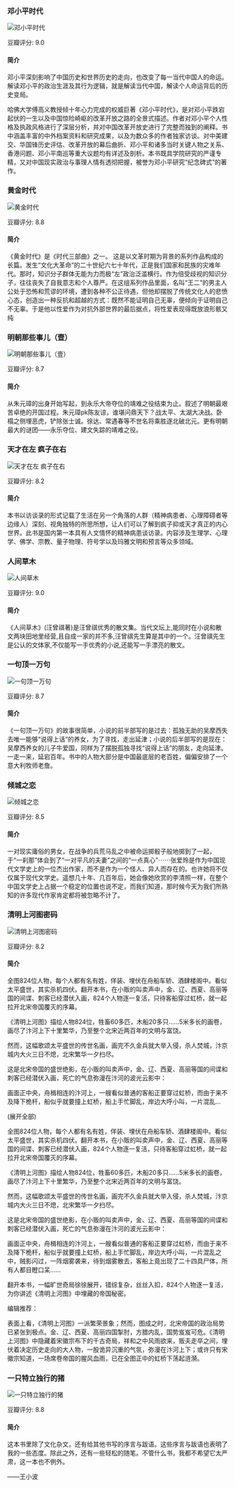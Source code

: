### 邓小平时代

![邓小平时代](https://img3.doubanio.com/view/subject/l/public/s27073965.jpg)

豆瓣评分: 9.0

#### 简介

邓小平深刻影响了中国历史和世界历史的走向，也改变了每一当代中国人的命运。解读邓小平的政治生涯及其行为逻辑，就是解读当代中国，解读个人命运背后的历史变局。

哈佛大学傅高义教授倾十年心力完成的权威巨著《邓小平时代》，是对邓小平跌宕起伏的一生以及中国惊险崎岖的改革开放之路的全景式描述。作者对邓小平个人性格及执政风格进行了深层分析，并对中国改革开放史进行了完整而独到的阐释。书中涵盖丰富的中外档案资料和研究成果，以及为数众多的作者独家访谈。对中美建交、华国锋历史评估、改革开放的幕后曲折、邓小平和诸多当时关键人物之关系、香港问题、邓小平南巡等重大议题均有详述及剖析。本书既具学院研究的严谨专精，又对中国现实政治与事理人情有透彻把握，被誉为邓小平研究“纪念碑式”的著作。



### 黄金时代

![黄金时代](https://img3.doubanio.com/view/subject/l/public/s1076372.jpg)

豆瓣评分: 8.8

#### 简介

《黄金时代》是《时代三部曲》之一。 这是以文革时期为背景的系列作品构成的长篇。发生“文化大革命”的二十世纪六七十年代，正是我们国家和民族的灾难年代。那时，知识分子群体无能为力而极“左”政治泛滥横行。作为倍受歧视的知识分子，往往丧失了自我意志和个人尊严。在这组系列作品里面，名叫“王二”的男主人公处于恐怖和荒谬的环境，遭到各种不公正待遇，但他却摆脱了传统文化人的悲愤心态，创造出一种反抗和超越的方式：既然不能证明自己无辜，便倾向于证明自己不无辜。于是他以性爱作为对抗外部世界的最后据点，将性爱表现得既放浪形骸又纯



### 明朝那些事儿（壹）

![明朝那些事儿（壹）](https://img3.doubanio.com/view/subject/l/public/s1872653.jpg)

豆瓣评分: 8.7

#### 简介

从朱元璋的出身开始写起，到永乐大帝夺位的靖难之役结束为止。叙述了明朝最艰苦卓绝的开国过程。朱元璋pk陈友谅，谁堪问鼎天下？战太平、太湖大决战。卧榻之侧埋恶虎，铲除张士诚。徐达、常遇春等不世名将乘胜逐北破北元。更有明朝最大的谜团——永乐夺位、建文失踪的靖难之役。



### 天才在左 疯子在右

![天才在左 疯子在右](https://img1.doubanio.com/view/subject/l/public/s6340977.jpg)

豆瓣评分: 8.2

#### 简介

本书以访谈录的形式记载了生活在另一个角落的人群（精神病患者、心理障碍者等边缘人）深刻、视角独特的所思所想，让人们可以了解到疯子抑或天才真正的内心世界。此书是国内第一本具有人文情怀的精神病患谈访录。内容涉及生理学、心理学、佛学、宗教、量子物理、符号学以及玛雅文明和预言等众多领域。



### 人间草木

![人间草木](https://img3.doubanio.com/view/subject/l/public/s1201610.jpg)

豆瓣评分: 9.0

#### 简介

《人间草木》(汪曾祺著)是汪曾祺优秀的散文集。当代文坛上,能同时在小说和散文两块田地里经营,且自成一家的并不多,汪曾祺先生算是其中的一个。汪曾祺先生是公认的文体家,不仅能写一手优秀的小说,还能写一手漂亮的散文。



### 一句顶一万句

![一句顶一万句](https://img1.doubanio.com/view/subject/l/public/s6916838.jpg)

豆瓣评分: 8.7

#### 简介

《一句顶一万句》的故事很简单，小说的前半部写的是过去：孤独无助的吴摩西失去唯一能够“说得上话”的养女，为了寻找，走出延津；小说的后半部写的是现在：吴摩西养女的儿子牛爱国，同样为了摆脱孤独寻找“说得上话”的朋友，走向延津。一走一来，延宕百年。书中的人物大部分是中国最底层的老百姓，偏偏安排了一个意大利牧师老詹。



### 倾城之恋

![倾城之恋](https://img3.doubanio.com/view/subject/l/public/s1077102.jpg)

豆瓣评分: 8.5

#### 简介

一对现实庸俗的男女，在战争的兵荒马乱之中被命运掷骰子般地掷到了一起，于“一刹那”体会到了“一对平凡的夫妻”之间的“一点真心”⋯⋯张爱玲是作为中国现代文学史上的一位杰出作家，而不是作为一个怪人、异人而存在的。也许她将不仅仅属于现代文学史。遥想几十年、几百年后，她会像她欣赏的李清照一样，在整个中国文学史上占据一个稳定的位置也说不定，而我们知道，那时候今天为我们所熟知的许多现代作家肯定都将被忽略不计了。



### 清明上河图密码

![清明上河图密码](https://img1.doubanio.com/view/subject/l/public/s27956707.jpg)

豆瓣评分: 8.2

#### 简介

全图824位人物，每个人都有名有姓，佯装、埋伏在舟船车轿、酒肆楼阁中。看似太平盛世，其实杀机四伏。翻开本书，在小贩的叫卖声中，金、辽、西夏、高丽等国的间谍、刺客已经潜伏入画，824个人物逐一复活，只待客船穿过虹桥，就一起拉开北宋帝国覆灭的序幕。

《清明上河图》描绘人物824位，牲畜60多匹，木船20多只……5米多长的画卷，画尽了汴河上下十里繁华，乃至整个北宋近两百年的文明与富饶。

然而，这幅歌颂太平盛世的传世名画，画完不久金兵就大举入侵，杀人焚城，汴京城内大火三日不熄，北宋繁华一夕扫尽。

这是北宋帝国的盛世绝影，在小贩的叫卖声中，金、辽、西夏、高丽等国的间谍和刺客已经潜伏入画，死亡的气息弥漫在汴河的波光云影中：

画面正中央，舟楫相连的汴河上，一艘看似普通的客船正要穿过虹桥，而由于来不及降下桅杆，船似乎就要撞上虹桥，船上手忙脚乱，岸边大呼小叫，一片混乱...

(展开全部)

全图824位人物，每个人都有名有姓，佯装、埋伏在舟船车轿、酒肆楼阁中。看似太平盛世，其实杀机四伏。翻开本书，在小贩的叫卖声中，金、辽、西夏、高丽等国的间谍、刺客已经潜伏入画，824个人物逐一复活，只待客船穿过虹桥，就一起拉开北宋帝国覆灭的序幕。

《清明上河图》描绘人物824位，牲畜60多匹，木船20多只……5米多长的画卷，画尽了汴河上下十里繁华，乃至整个北宋近两百年的文明与富饶。

然而，这幅歌颂太平盛世的传世名画，画完不久金兵就大举入侵，杀人焚城，汴京城内大火三日不熄，北宋繁华一夕扫尽。

这是北宋帝国的盛世绝影，在小贩的叫卖声中，金、辽、西夏、高丽等国的间谍和刺客已经潜伏入画，死亡的气息弥漫在汴河的波光云影中：

画面正中央，舟楫相连的汴河上，一艘看似普通的客船正要穿过虹桥，而由于来不及降下桅杆，船似乎就要撞上虹桥，船上手忙脚乱，岸边大呼小叫，一片混乱之中，贼影闪过，一阵烟雾袭来，待到烟雾散去，客船上竟出现了二十四具尸体，所有人都目瞪口呆……

翻开本书，一幅旷世奇局徐徐展开，错综复杂，丝丝入扣，824个人物逐一复活，为你讲述《清明上河图》中埋藏的帝国秘密。

编辑推荐：

表面上看，《清明上河图》一派繁荣景象；然而，图成之时，北宋帝国的政治局势已紧张到极点。金、辽、西夏、高丽四国掣肘，方腊内乱，国势岌岌可危。《清明上河图》中隐藏着宋徽宗布下的千古奇局，祥和之中风雨欲来，贩夫走卒之间，埋伏着决定历史走向的大人物，一股诡异沉重的气氛，弥漫在汴河上下；或许只有宋徽宗知道，一场席卷帝国的腥风血雨，已在全图正中的虹桥下荡起涟漪。



### 一只特立独行的猪

![一只特立独行的猪](https://img3.doubanio.com/view/subject/l/public/s1670642.jpg)

豆瓣评分: 8.8

#### 简介

这本书里除了文化杂文，还有给其他书写的序言与跋语。这些序言与跋语也表明了我的一些态度。除此之外，还有一些轻松的随笔。不管什么书，我都不希望它太严肃，这一本也不例外。

——王小波

